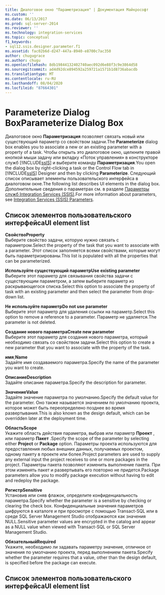 ```yaml
---
title: Диалоговое окно "Параметризация" | Документация Майкрософт
ms.custom: ''
ms.date: 06/13/2017
ms.prod: sql-server-2014
ms.reviewer: ''
ms.technology: integration-services
ms.topic: conceptual
f1_keywords:
- sql12.ssis.designer.parameter.f1
ms.assetid: fac02b6d-d247-447a-8940-e8700c7ac350
author: chugugrace
ms.author: chugu
ms.openlocfilehash: 8db19844132402740aec092d6e88f3c9e3864d58
ms.sourcegitcommit: ad4d92dce894592a259721a1571b1d8736abacdb
ms.translationtype: MT
ms.contentlocale: ru-RU
ms.lasthandoff: 08/04/2020
ms.locfileid: "87664301"
---
```

# <a name="parameterize-dialog-box"></a><span data-ttu-id="043c2-102">Parameterize Dialog Box</span><span class="sxs-lookup"><span data-stu-id="043c2-102">Parameterize Dialog Box</span></span>
  <span data-ttu-id="043c2-103">Диалоговое окно **Параметризация** позволяет связать новый или существующий параметр со свойством задачи.</span><span class="sxs-lookup"><span data-stu-id="043c2-103">The **Parameterize** dialog box enables you to associate a new or an existing parameter with a property of a task.</span></span> <span data-ttu-id="043c2-104">Чтобы открыть это диалоговое окно, щелкните правой кнопкой мыши задачу или вкладку «Поток управления» в конструкторе служб [!INCLUDE[ssIS](../includes/ssis-md.md)] и выберите команду **Параметризация**.</span><span class="sxs-lookup"><span data-stu-id="043c2-104">You open the dialog box by right-clicking a task or the Control Flow tab in [!INCLUDE[ssIS](../includes/ssis-md.md)] Designer and then by clicking **Parameterize**.</span></span> <span data-ttu-id="043c2-105">Следующий список описывает элементы пользовательского интерфейса в диалоговом окне.</span><span class="sxs-lookup"><span data-stu-id="043c2-105">The following list describes UI elements in the dialog box.</span></span> <span data-ttu-id="043c2-106">Дополнительные сведения о параметрах см. в разделе [Параметры служб Integration Services (SSIS)](integration-services-ssis-package-and-project-parameters.md).</span><span class="sxs-lookup"><span data-stu-id="043c2-106">For more information about parameters, see [Integration Services &#40;SSIS&#41; Parameters](integration-services-ssis-package-and-project-parameters.md).</span></span>  
  
## <a name="ui-element-list"></a><span data-ttu-id="043c2-107">Список элементов пользовательского интерфейса</span><span class="sxs-lookup"><span data-stu-id="043c2-107">UI element list</span></span>  
 <span data-ttu-id="043c2-108">**Свойство**</span><span class="sxs-lookup"><span data-stu-id="043c2-108">**Property**</span></span>  
 <span data-ttu-id="043c2-109">Выберите свойство задачи, которую нужно связать с параметром.</span><span class="sxs-lookup"><span data-stu-id="043c2-109">Select the property of the task that you want to associate with a parameter.</span></span> <span data-ttu-id="043c2-110">Этот список заполняется всеми свойствами, которые могут быть параметризированы.</span><span class="sxs-lookup"><span data-stu-id="043c2-110">This list is populated with all the properties that can be parameterized.</span></span>  
  
 <span data-ttu-id="043c2-111">**Используйте существующий параметр**</span><span class="sxs-lookup"><span data-stu-id="043c2-111">**Use existing parameter**</span></span>  
 <span data-ttu-id="043c2-112">Выберите этот параметр для связывания свойства задачи с существующим параметром, а затем выберите параметр из раскрывающегося списка.</span><span class="sxs-lookup"><span data-stu-id="043c2-112">Select this option to associate the property of task with an existing parameter and then select the parameter from drop-down list.</span></span>  
  
 <span data-ttu-id="043c2-113">**Не используйте параметр**</span><span class="sxs-lookup"><span data-stu-id="043c2-113">**Do not use parameter**</span></span>  
 <span data-ttu-id="043c2-114">Выберите этот параметр для удаления ссылки на параметр.</span><span class="sxs-lookup"><span data-stu-id="043c2-114">Select this option to remove a reference to a parameter.</span></span> <span data-ttu-id="043c2-115">Параметр не удаляется.</span><span class="sxs-lookup"><span data-stu-id="043c2-115">The parameter is not deleted.</span></span>  
  
 <span data-ttu-id="043c2-116">**Создание нового параметра**</span><span class="sxs-lookup"><span data-stu-id="043c2-116">**Create new parameter**</span></span>  
 <span data-ttu-id="043c2-117">Выберите этот параметр для создания нового параметра, который необходимо связать со свойством задачи.</span><span class="sxs-lookup"><span data-stu-id="043c2-117">Select this option to create a new parameter that you want to associate with the property of the task.</span></span>  
  
 <span data-ttu-id="043c2-118">**имя**;</span><span class="sxs-lookup"><span data-stu-id="043c2-118">**Name**</span></span>  
 <span data-ttu-id="043c2-119">Задайте имя создаваемого параметра.</span><span class="sxs-lookup"><span data-stu-id="043c2-119">Specify the name of the parameter you want to create.</span></span>  
  
 <span data-ttu-id="043c2-120">**Описание**</span><span class="sxs-lookup"><span data-stu-id="043c2-120">**Description**</span></span>  
 <span data-ttu-id="043c2-121">Задайте описание параметра.</span><span class="sxs-lookup"><span data-stu-id="043c2-121">Specify the description for parameter.</span></span>  
  
 <span data-ttu-id="043c2-122">**Значение**</span><span class="sxs-lookup"><span data-stu-id="043c2-122">**Value**</span></span>  
 <span data-ttu-id="043c2-123">Задайте значение параметра по умолчанию.</span><span class="sxs-lookup"><span data-stu-id="043c2-123">Specify the default value for the parameter.</span></span> <span data-ttu-id="043c2-124">Оно также называется значением по умолчанию проекта, которое может быть переопределено позднее во время развертывания.</span><span class="sxs-lookup"><span data-stu-id="043c2-124">This is also known as the design default, which can be overridden later at the deployment time.</span></span>  
  
 <span data-ttu-id="043c2-125">**Область**</span><span class="sxs-lookup"><span data-stu-id="043c2-125">**Scope**</span></span>  
 <span data-ttu-id="043c2-126">Укажите область действия параметра, выбрав или параметр **Проект** , или параметр **Пакет** .</span><span class="sxs-lookup"><span data-stu-id="043c2-126">Specify the scope of the parameter by selecting either **Project** or **Package** option.</span></span> <span data-ttu-id="043c2-127">Параметры проекта используются для предоставления любых внешних данных, получаемых проектом, одному пакету в проекте или более.</span><span class="sxs-lookup"><span data-stu-id="043c2-127">Project parameters are used to supply any external input the project receives to one or more packages in the project.</span></span> <span data-ttu-id="043c2-128">Параметры пакета позволяют изменить выполнение пакета. При этом изменять пакет и развертывать его повторно не придется.</span><span class="sxs-lookup"><span data-stu-id="043c2-128">Package parameters allow you to modify package execution without having to edit and redeploy the package.</span></span>  
  
 <span data-ttu-id="043c2-129">**Регистр**</span><span class="sxs-lookup"><span data-stu-id="043c2-129">**Sensitive**</span></span>  
 <span data-ttu-id="043c2-130">Установив или сняв флажок, определите конфиденциальность параметра.</span><span class="sxs-lookup"><span data-stu-id="043c2-130">Specify whether the parameter is a sensitive by checking or clearing the check box.</span></span> <span data-ttu-id="043c2-131">Конфиденциальные значения параметров шифруются в каталоге и при просмотре с помощью Transact-SQL или в среде SQL Server Management Studio отображаются как значения NULL.</span><span class="sxs-lookup"><span data-stu-id="043c2-131">Sensitive parameter values are encrypted in the catalog and appear as a NULL value when viewed with Transact-SQL or SQL Server Management Studio.</span></span>  
  
 <span data-ttu-id="043c2-132">**Обязательный**</span><span class="sxs-lookup"><span data-stu-id="043c2-132">**Required**</span></span>  
 <span data-ttu-id="043c2-133">Укажите, необходимо ли задавать параметру значение, отличное от значения по умолчанию проекта, перед выполнением пакета.</span><span class="sxs-lookup"><span data-stu-id="043c2-133">Specify whether the parameter requires that a value, other than the design default, is specified before the package can execute.</span></span>  
  
## <a name="ui-element-list"></a><span data-ttu-id="043c2-134">Список элементов пользовательского интерфейса</span><span class="sxs-lookup"><span data-stu-id="043c2-134">UI element list</span></span>  
  
